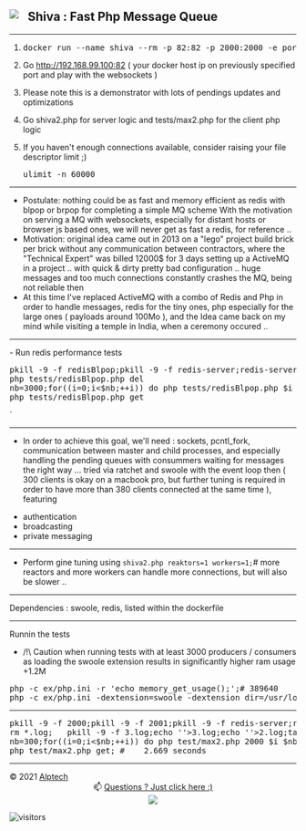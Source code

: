 <img href='#' src='http://1.x24.fr/a/shiva1.webp?a#bird.png' style='max-width:5vw;margin:0 1rem 0.1rem 0' align='left'/> Shiva : Fast Php Message Queue
---
<hr>

1) <pre>docker run --name shiva --rm -p 82:82 -p 2000:2000 -e portweb=82 -e port=2000 -e reaktors=1 -e workers=1 -e pass='{"b":"c"}' -e needAuth=0 -e log=0 -e pvc=/pvc -v `pwd`:/pvc -ti docker.io/alptech/yuzu:shiva</pre>

2) Go http://192.168.99.100:82 ( your docker host ip on previously specified port and play with the websockets )

3) Please note this is a demonstrator with lots of pendings updates and optimizations
4) Go shiva2.php for server logic and tests/max2.php for the client php logic
5) If you haven't enough connections available, consider raising your file descriptor limit ;) <pre>ulimit -n 60000</pre>

<hr>

- Postulate: nothing could be as fast and memory efficient as redis with blpop or brpop for completing a simple MQ scheme
With the motivation on serving a MQ with websockets, especially for distant hosts or browser js based ones, we will never get as fast a redis, for reference ..
- Motivation: original idea came out in 2013 on a "lego" project build brick per brick without any communication between contractors, where the "Technical Expert" was billed 12000$ for 3 days setting up a ActiveMQ in a project .. with quick & dirty pretty bad configuration .. huge messages and too much connections constantly crashes the MQ, being not reliable then
- At this time I've replaced ActiveMQ with a combo of Redis and Php in order to handle messages, redis for the tiny ones, php especially for the large ones ( payloads around 100Mo ), and the Idea came back on my mind while visiting a temple in India, when a ceremony occured ..
<hr>
- Run redis performance tests

<pre>pkill -9 -f redisBlpop;pkill -9 -f redis-server;redis-server &
php tests/redisBlpop.php del
nb=3000;for((i=0;i<$nb;++i)) do php tests/redisBlpop.php $i $nb & done;#26sec
php tests/redisBlpop.php get</pre>
`
<hr>

- In order to achieve this goal, we'll need : sockets, pcntl_fork, communication between master and child processes, and especially handling the pending queues with consummers waiting for messages the right way ... tried via ratchet and swoole with the event loop then ( 300 clients is okay on a macbook pro, but further tuning is required in order to have more than 380 clients connected at the same time ), featuring

+ authentication
+ broadcasting
+ private messaging

<hr>

- Perform gine tuning using `shiva2.php reaktors=1 workers=1;`# more reactors and more workers can handle more connections, but will also be slower ..

<hr>
Dependencies : swoole, redis, listed within the dockerfile
<hr>
Runnin the tests

 - /!\ Caution when running tests with at least 3000 producers / consumers as loading the swoole extension results in significantly higher ram usage +1.2M

<pre>php -c ex/php.ini -r 'echo memory_get_usage();';# 389640
php -c ex/php.ini -dextension=swoole -dextension_dir=/usr/local/Cellar/php/8.0.12/pecl/20200930/ -r 'echo memory_get_usage();'#1564800`
</pre><hr>

<pre>pkill -9 -f 2000;pkill -9 -f 2001;pkill -9 -f redis-server;rm dump.rdb;redis-server 2>&1 >/dev/null & sleep 2 && php $x shiva2.php del;php $x shiva2.php 2000 reaktors=1 workers=1 &
rm *.log;   pkill -9 -f 3.log;echo ''>3.log;echo ''>2.log;tail -f 2.log & tail -f 3.log & php $x test/max2.php reset;
nb=300;for((i=0;i<$nb;++i)) do php test/max2.php 2000 $i $nb & done;
php test/max2.php get; #    2.669 seconds</pre>




<hr>
&copy; 2021 <a href='//alptech.dev'>Alptech</a>

<center>📫 <a href='//www.linkedin.com/in/benjaminfontaine1/#https://alpow.fr/#contact' target=a>Questions ? Just click here :)<br><img src='http://1.x24.fr/a/stardust-ban.jpg'></a></center>

![visitors](https://visitor-badge.glitch.me/badge?page_id=gh:shiva)
